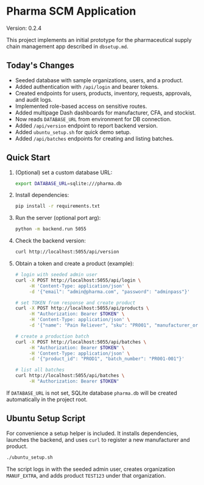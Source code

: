 
# Pharma SCM Application

Version: 0.2.4

This project implements an initial prototype for the pharmaceutical supply chain management app described in `dbsetup.md`.

## Today's Changes

- Seeded database with sample organizations, users, and a product.
- Added authentication with `/api/login` and bearer tokens.
- Created endpoints for users, products, inventory, requests, approvals, and audit logs.
- Implemented role-based access on sensitive routes.
- Added multipage Dash dashboards for manufacturer, CFA, and stockist.
- Now reads `DATABASE_URL` from environment for DB connection.
- Added `/api/version` endpoint to report backend version.
- Added `ubuntu_setup.sh` for quick demo setup.
- Added `/api/batches` endpoints for creating and listing batches.

## Quick Start

1. (Optional) set a custom database URL:

   ```bash
   export DATABASE_URL=sqlite:///pharma.db
   ```

2. Install dependencies:

   ```bash
   pip install -r requirements.txt
   ```

3. Run the server (optional port arg):

   ```bash
   python -m backend.run 5055
   ```

4. Check the backend version:

   ```bash
   curl http://localhost:5055/api/version
   ```

5. Obtain a token and create a product (example):

   ```bash
   # login with seeded admin user
   curl -X POST http://localhost:5055/api/login \
        -H 'Content-Type: application/json' \
        -d '{"email": "admin@pharma.com", "password": "adminpass"}'

   # set TOKEN from response and create product
   curl -X POST http://localhost:5055/api/products \
        -H "Authorization: Bearer $TOKEN" \
        -H 'Content-Type: application/json' \
        -d '{"name": "Pain Reliever", "sku": "PR001", "manufacturer_org_id": "MANUF1"}'

   # create a production batch
   curl -X POST http://localhost:5055/api/batches \
        -H "Authorization: Bearer $TOKEN" \
        -H 'Content-Type: application/json' \
        -d '{"product_id": "PROD1", "batch_number": "PR001-001"}'

   # list all batches
   curl http://localhost:5055/api/batches \
        -H "Authorization: Bearer $TOKEN"
   ```

If `DATABASE_URL` is not set, SQLite database `pharma.db` will be created automatically in the project root.

## Ubuntu Setup Script

For convenience a setup helper is included. It installs dependencies,
launches the backend, and uses `curl` to register a new manufacturer and product.

```bash
./ubuntu_setup.sh
```

The script logs in with the seeded admin user, creates organization `MANUF_EXTRA`,
and adds product `TEST123` under that organization.

